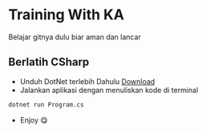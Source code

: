# Training With KA

Belajar gitnya dulu biar aman dan lancar

## Berlatih CSharp

-   Unduh DotNet terlebih Dahulu [Download](<[https://](https://dotnet.microsoft.com/en-us/download/dotnet/sdk-for-vs-code)>)
-   Jalankan aplikasi dengan menuliskan kode di terminal

```bash
dotnet run Program.cs
```

-   Enjoy 😋

